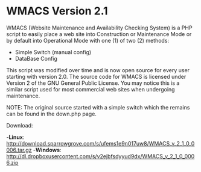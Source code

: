 <B>WMACS Version 2.1</B>
=====

WMACS (Website Maintenance and Availability Checking System) is a PHP script to 
easily place a web site into Construction or Maintenance Mode or by default into 
Operational Mode with one (1) of two (2) methods:

- Simple Switch (manual config)
- DataBase Config

This script was modified over time and is now open source for every user starting
with version 2.0. The source code for WMACS is licensed under Version 2 of the 
GNU General Public License. You may notice this is a similar script used for most 
commercial web sites when undergoing maintenance. 


NOTE: The original source started with a simple switch which the remains can be 
found in the down.php page.

Download:

-<b>Linux</b>: http://download.sparrowgrove.com/s/ufems1e9n017uw8/WMACS_v_2_1_0_0006.tar.gz
-<b>Windows</b>: http://dl.dropboxusercontent.com/s/v2ejbfsdyyud9dx/WMACS_v_2_1_0_0006.zip
